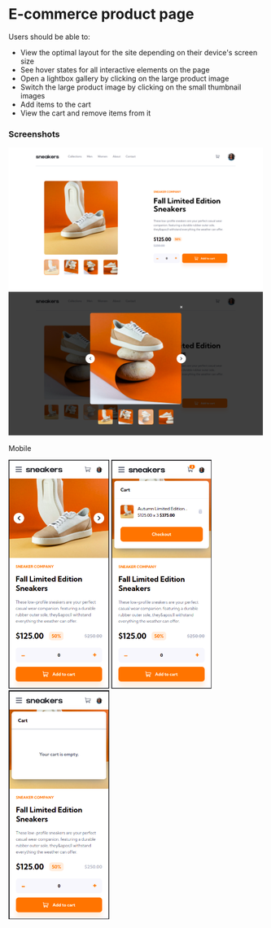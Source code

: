 #  E-commerce product page 


Users should be able to:

- View the optimal layout for the site depending on their device's screen size
- See hover states for all interactive elements on the page
- Open a lightbox gallery by clicking on the large product image
- Switch the large product image by clicking on the small thumbnail images
- Add items to the cart
- View the cart and remove items from it

### Screenshots

<p float="left">
  <img src="./images/desktop.png" width="500">
  <img src="./images/desktop1.png" width="500">
</p>

Mobile

<p float="left">
  <img src="./images/mobile.png" height="450">
  <img src="./images/mobile1.png" height="450">
  <img src="./images/mobile2.png" height="450">
</p>



